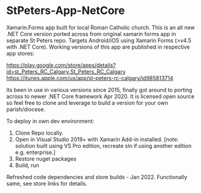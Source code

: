 # StPeters-App-NetCore
Xamarin.Forms app built for local Roman Catholic church. This is an all new .NET Core version ported across from original xamarin forms app in separate St Peters repo. Targets Android/iOS using Xamarin Forms (>v4.5 with .NET Core). Working versions of this app are published in respective app stores:

https://play.google.com/store/apps/details?id=st_Peters_RC_Calgary.St_Peters_RC_Calgary <br/>
https://itunes.apple.com/us/app/st-peters-rc-calgary/id985813714

Its been in use in various versions since 2015, finally got around to porting across to newer .NET Core framework Apr 2020. It is licensed open source so feel free to clone and leverage to build a version for your own parish/diocese.

To deploy in own dev environment:
1. Clone Repo locally.
2. Open in Visual Studio 2019+ with Xamarin Add-in installed. 
     [note: solution built using VS Pro edition, recreate sln if using another edition e.g. enterprise.]
2. Restore nuget packages
3. Build, run 

Refreshed code dependencies and store builds - Jan 2022. Functionally same, see store links for details.
